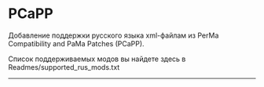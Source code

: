 PCaPP
=====

Добавление поддержки русского языка xml-файлам из PerMa Compatibility and PaMa Patches (PCaPP).

Список поддерживаемых модов вы найдете здесь в Readmes/supported_rus_mods.txt

----------